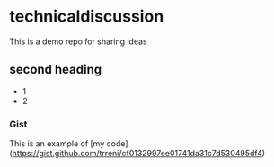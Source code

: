 # technicaldiscussion
This is a demo repo for sharing ideas

## second heading

* 1
* 2

### Gist

This is an example of [my code] (https://gist.github.com/trreni/cf0132997ee01741da31c7d530495df4)
